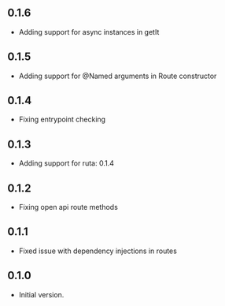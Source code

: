 ## 0.1.6

- Adding support for async instances in getIt

## 0.1.5

- Adding support for @Named arguments in Route constructor

## 0.1.4

- Fixing entrypoint checking

## 0.1.3

- Adding support for ruta: 0.1.4

## 0.1.2

- Fixing open api route methods

## 0.1.1

- Fixed issue with dependency injections in routes

## 0.1.0

- Initial version.
